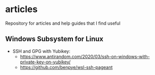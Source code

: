 # articles
Repository for articles and help guides that I find useful


## Windows Subsystem for Linux
* SSH and GPG with Yubikey:
  * https://www.antirandom.com/2020/03/ssh-on-windows-with-private-key-on-yubikey/
  * https://github.com/benpye/wsl-ssh-pageant
